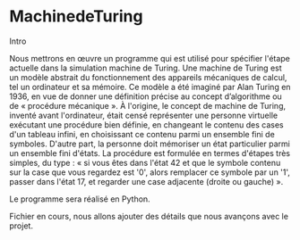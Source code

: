 # MachinedeTuring

Intro

Nous mettrons en œuvre un programme qui est utilisé pour spécifier l'étape actuelle dans la simulation machine de Turing.
Une machine de Turing est un modèle abstrait du fonctionnement des appareils mécaniques de calcul, tel un ordinateur et sa mémoire. Ce modèle a été imaginé par Alan Turing en 1936, en vue de donner une définition précise au concept d’algorithme ou de 
« procédure mécanique ».
À l'origine, le concept de machine de Turing, inventé avant l'ordinateur, était censé représenter une personne virtuelle exécutant une procédure bien définie, en changeant le contenu des cases d'un tableau infini, en choisissant ce contenu parmi un ensemble fini de symboles. D'autre part, la personne doit mémoriser un état particulier parmi un ensemble fini d'états. La procédure est formulée en termes d'étapes très simples, du type : « si vous êtes dans l'état 42 et que le symbole contenu sur la case que vous regardez est '0', alors remplacer ce symbole par un '1', passer dans l'état 17, et regarder une case adjacente (droite ou gauche) ».


Le programme sera réalisé en Python.


Fichier en cours, nous allons ajouter des détails que nous avançons avec le projet.
